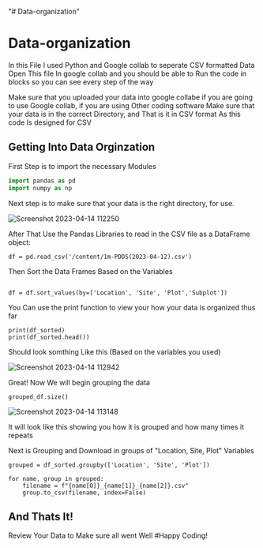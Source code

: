 "# Data-organization" 

# Data-organization
 In this File I used Python and Google collab to seperate CSV formatted Data 
  Open This file In google collab and you should be able to 
  Run the code in blocks so you can see every step of the way
  
  Make sure that you uploaded your data into google collabe if you are going to use 
  Google collab, if you are using Other coding software
  Make sure that your data is in the correct Directory, and That is it in CSV format
  As this code Is designed for CSV
  
## Getting Into Data Orginzation
  
  First Step is to import the necessary Modules 
  
  ```python
import pandas as pd
import numpy as np
  
```

Next step is to make sure that your data is the right directory, for use.


![Screenshot 2023-04-14 112250](https://user-images.githubusercontent.com/70156560/232087014-ee873bcb-3747-402a-9bae-e126f1de5a59.png)

After That Use the Pandas Libraries to read in the CSV file as a DataFrame object:

```
df = pd.read_csv('/content/1m-PDDS(2023-04-12).csv')
```

Then Sort the Data Frames Based on the Variables

```

df = df.sort_values(by=['Location', 'Site', 'Plot','Subplot'])
```

You Can use the print function to view your how your data is organized thus far

```
print(df_sorted)
print(df_sorted.head())
```

Should look somthing Like this (Based on the variables you used)

![Screenshot 2023-04-14 112942](https://user-images.githubusercontent.com/70156560/232088151-26b04cfd-fc3b-4001-8f95-76f4b5edfe1f.png)



Great! Now We will begin grouping the data
```
grouped_df.size()
```


![Screenshot 2023-04-14 113148](https://user-images.githubusercontent.com/70156560/232088748-b9cdf6e2-06d5-4089-a583-3821bd138959.png)



It will look like this showing you how it is grouped and how many times it repeats

Next is Grouping and Download in groups of "Location, Site, Plot" Variables

```
grouped = df_sorted.groupby(['Location', 'Site', 'Plot'])

for name, group in grouped:
    filename = f"{name[0]}_{name[1]}_{name[2]}.csv"
    group.to_csv(filename, index=False)
```


## And Thats It!

Review Your Data to Make sure all went Well 
#Happy Coding!
